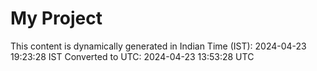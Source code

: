 # My Project

This content is dynamically generated in Indian Time (IST): 2024-04-23 19:23:28 IST
Converted to UTC: 2024-04-23 13:53:28 UTC
